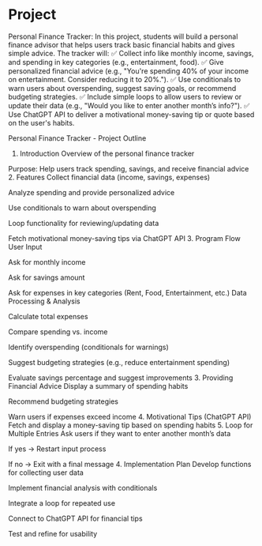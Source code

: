 # Project

Personal Finance Tracker: In this project, students will build a personal finance advisor that helps users track basic financial habits and gives simple advice. The tracker will: 
✅ Collect info like monthly income, savings, and spending in key categories (e.g., entertainment, food).
✅ Give personalized financial advice (e.g., "You're spending 40% of your income on entertainment. Consider reducing it to 20%.").
✅ Use conditionals to warn users about overspending, suggest saving goals, or recommend budgeting strategies. 
✅ Include simple loops to allow users to review or update their data (e.g., "Would you like to enter another month’s info?"). 
✅ Use ChatGPT API to deliver a motivational money-saving tip or quote based on the user's habits.  



Personal Finance Tracker - Project Outline
1. Introduction
Overview of the personal finance tracker


Purpose: Help users track spending, savings, and receive financial advice
2. Features
Collect financial data (income, savings, expenses)


Analyze spending and provide personalized advice


Use conditionals to warn about overspending


Loop functionality for reviewing/updating data


Fetch motivational money-saving tips via ChatGPT API
3. Program Flow
User Input


Ask for monthly income


Ask for savings amount


Ask for expenses in key categories (Rent, Food, Entertainment, etc.)
Data Processing & Analysis


Calculate total expenses


Compare spending vs. income


Identify overspending (conditionals for warnings)


Suggest budgeting strategies (e.g., reduce entertainment spending)


Evaluate savings percentage and suggest improvements
3. Providing Financial Advice
Display a summary of spending habits


Recommend budgeting strategies


Warn users if expenses exceed income
4. Motivational Tips (ChatGPT API)
Fetch and display a money-saving tip based on spending habits
5. Loop for Multiple Entries
Ask users if they want to enter another month’s data


If yes → Restart input process


If no → Exit with a final message
4. Implementation Plan
Develop functions for collecting user data


Implement financial analysis with conditionals


Integrate a loop for repeated use


Connect to ChatGPT API for financial tips


Test and refine for usability


